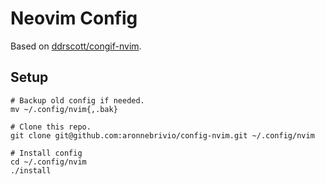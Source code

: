 # Neovim Config
Based on [ddrscott/congif-nvim](https://github.com/ddrscott/config-nvim).

## Setup
```
# Backup old config if needed.
mv ~/.config/nvim{,.bak}

# Clone this repo.
git clone git@github.com:aronnebrivio/config-nvim.git ~/.config/nvim

# Install config
cd ~/.config/nvim
./install
```
